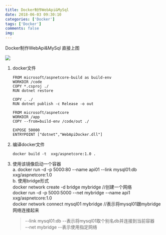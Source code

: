 ```yaml
---
title: Docker制作WebApi&MySql
date: 2018-06-03 09:30:10 
categories: ['Docker']
tags: ['Docker']
comments: false
img:
---
```

Docker制作WebApi&MySql 直接上图
<!-- more -->

![](http://qiniu.xxgtalk.cn/blog/images/docker/050a01.png)
1. docker文件  
    ``` docker
    FROM microsoft/aspnetcore-build as build-env
    WORKDIR /code
    COPY *.csproj ./
    RUN dotnet restore

    COPY . ./
    RUN dotnet publish -c Release -o out

    FROM microsoft/aspnetcore
    WORKDIR /app
    COPY --from=build-env /code/out ./

    EXPOSE 50000
    ENTRYPOINT ["dotnet","WebApiDocker.dll"]
    ```
2. 编译docker文件  
    ``` docker
    docker build -t  xxg/aspnetcore:1.0 .
    ```
3. 使用该镜像启动一个容器  
a. docker run -d -p 5000:80  --name api01 --link mysql01:db xxg/aspnetcore:1.0  
b. 使用bridge形式  
docker network create -d bridge mybridge		//创建一个网络  
docker run -d -p 5000:5000 --net mybridge --name api1 xxg/aspnetcore:1.0  
docker network connect mysql01  mybridge	//表示将mysql01跟mybridge网络连接起来  
    >--link mysql01:db		--表示将mysql01取个别名db并连接到当前容器  
    >--net mybridge		--表示使用指定网络
